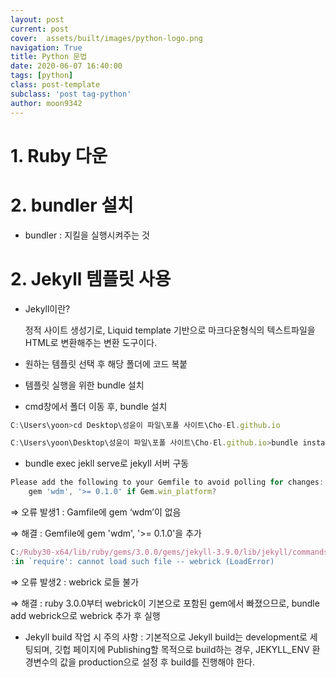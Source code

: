 ```yaml
---
layout: post
current: post
cover:  assets/built/images/python-logo.png
navigation: True
title: Python 문법
date: 2020-06-07 16:40:00
tags: [python]
class: post-template
subclass: 'post tag-python'
author: moon9342
---
```


# 1. Ruby 다운

# 2. bundler 설치

- bundler : 지킬을 실행시켜주는 것

# 2. Jekyll 템플릿 사용

- Jekyll이란?
    
    정적 사이트 생성기로, Liquid template 기반으로 마크다운형식의 텍스트파일을 HTML로 변환해주는 변환 도구이다.
    
- 원하는 템플릿 선택 후 해당 폴더에 코드 복붙
- 템플릿 실행을 위한 bundle 설치
- cmd창에서 폴더 이동 후, bundle 설치

```jsx
C:\Users\yoon>cd Desktop\성윤이 파일\포폴 사이트\Cho-El.github.io

C:\Users\yoon\Desktop\성윤이 파일\포폴 사이트\Cho-El.github.io>bundle install
```

- bundle exec jekll serve로 jekyll 서버 구동

```jsx
Please add the following to your Gemfile to avoid polling for changes:
    gem 'wdm', '>= 0.1.0' if Gem.win_platform?
```

⇒ 오류 발생1 : Gamfile에 gem ‘wdm’이 없음

⇒ 해결 : Gemfile에  gem 'wdm', '>= 0.1.0'을 추가

```jsx
C:/Ruby30-x64/lib/ruby/gems/3.0.0/gems/jekyll-3.9.0/lib/jekyll/commands/serve/servlet.rb:3
:in `require': cannot load such file -- webrick (LoadError)
```

⇒ 오류 발생2 : webrick 로들 불가

⇒ 해결 : ruby 3.0.0부터 webrick이 기본으로 포함된 gem에서 빠졌으므로, bundle add webrick으로 webrick 추가 후 실행

- Jekyll build 작업 시 주의 사항 : 기본적으로 Jekyll build는 development로 세팅되며, 깃헙 페이지에 Publishing할 목적으로 build하는 경우, JEKYLL_ENV 환경변수의 값을 production으로 설정 후 build를 진행해야 한다.
